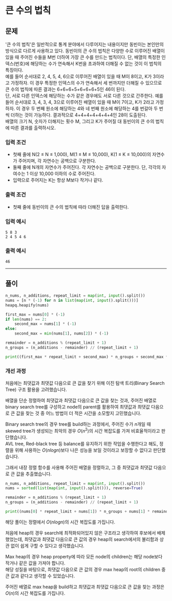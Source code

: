 # 큰 수의 법칙
## 문제
'큰 수의 법칙'은 일반적으로 통계 분야에서 다루어지는 내용이지만 동빈이는 본인만의 방식으로 다르게 사용하고 있다. 동빈이의 큰 수의 법칙은 다양한 수로 이루어진 배열이 있을 때 주어진 수들을 M번 더하여 가장 큰 수를 만드는 법칙이다. 단, 배열의 특정한 인덱스(번호)에 해당하는 수가 연속해서 K번을 초과하여 더해질 수 없는 것이 이 법칙의 특징이다.  
예를 들어 순서대로 2, 4, 5, 4, 6으로 이루어진 배열이 있을 때 M이 8이고, K가 3이라고 가정하자. 이 경우 특정한 인덱스의 수가 연속해서 세 번까지만 더해질 수 있으므로 큰 수의 법칙에 따른 결과는 6+6+6+5+6+6+6+5인 46이 된다.  
단, 서로 다른 인덱스에 해당하는 수가 같은 경우에도 서로 다른 것으로 간주한다. 예를 들어 순서대로 3, 4, 3, 4, 3으로 이루어진 배열이 있을 때 M이 7이고, K가 2라고 가정하자. 이 경우 두 번째 원소에 해당하는 4와 네 번째 원소에 해당하는 4를 번갈아 두 번씩 더하는 것이 가능하다. 결과적으로 4+4+4+4+4+4+4인 28이 도출된다.  
배열의 크기 N, 숫자가 더해지는 횟수 M, 그리고 K가 주어질 대 동빈이의 큰 수의 법칙에 따른 결과를 출력하시오.

### 입력 조건
- 첫째 줄에 N(2 ≤ N ≤ 1,000), M(1 ≤ M ≤ 10,000), K(1 ≤ K ≤ 10,000)의 자연수가 주어지며, 각 자연수는 공백으로 구분한다.
- 둘째 줄에 N개의 자연수가 주어진다. 각 자연수는 공백으로 구분한다. 단, 각각의 자여수는 1 이상 10,000 이하의 수로 주어진다.
- 입력으로 주어지는 K는 항상 M보다 작거나 같다.

### 출력 조건
- 첫째 줄에 동빈이의 큰 수의 법칙에 따라 더해진 답을 출력한다.

### 입력 예시
```
5 8 3
2 4 5 4 6
```

### 출력 예시
```
46
```

***

## 풀이
```Python
n_nums, n_additions, repeat_limit = map(int, input().split())
nums = [n * (-1) for n in list(map(int, input().split()))]
heapq.heapify(nums)

first_max = nums[0] * (-1)
if len(nums) == 2:
    second_max = nums[1] * (-1)
else:
    second_max = min(nums[1], nums[2]) * (-1)

remainder = n_additions % (repeat_limit + 1)
n_groups = (n_additions - remainder) // (repeat_limit + 1)

print((first_max * repeat_limit + second_max) * n_groups + second_max * remainder)
```

### 개선 과정
처음에는 최댓값과 최댓값 다음으로 큰 값을 찾기 위해 이진 탐색 트리(Binary Search Tree) 구조 활용을 고려했습니다.  

배열을 단순 정렬하여 최댓값과 최댓값 다음으로 큰 값을 찾는 것과, 주어진 배열로 binary search tree를 구성하고 node의 parent를 활용하여 최댓값과 최댓값 다음으로 큰 값을 찾는 것 중 어느 방법이 더 적은 시간을 소모할지 고민했습니다.  

Binary search tree의 경우 tree를 build하는 과정에서, 주어진 수가 $n$개일 때 skewed tree가 생성되는 최악의 경우 $O(n^2)$의 시간 복잡도를 가져 비효율적이라고 판단했습니다.  
AVL tree, Red-black tree 등 balance를 유지하기 위한 작업을 수행한다고 해도, 정렬을 위해 사용하는 $O(nlogn)$보다 나은 성능을 보일 것이라고 보장할 수 없다고 판단했습니다.  

그래서 내장 정렬 함수를 사용해 주어진 배열을 정렬하고, 그 중 최댓값과 최댓값 다음으로 큰 값을 추출했습니다.
```Python
n_nums, n_additions, repeat_limit = map(int, input().split())
nums = sorted(list(map(int, input().split())), reverse=True)

remainder = n_additions % (repeat_limit + 1)
n_groups = (n_additions - remainder) // (repeat_limit + 1)

print((nums[0] * repeat_limit + nums[1]) * n_groups + nums[1] * remainder)
```
해당 풀이는 정렬에서 $O(nlogn)$의 시간 복잡도를 가집니다.  

처음에 heap의 경우 search에 최적화되어있지 않은 구조라고 생각하여 후보에서 배제했었는데, 최댓값과 최댓값 다음으로 큰 값의 경우 heap의 search에서의 불리함과 상관 없이 쉽게 구할 수 있다고 생각했습니다.  

Max heap의 경우 heap property에 따라 모든 node의 children는 해당 node보다 작거나 같은 값을 가져야 합니다.  
해당 성질을 바탕으로, 최댓값 다음으로 큰 값의 경우 max heap의 root의 children 중 큰 값과 같다고 생각할 수 있었습니다.  

주어진 배열로 max heap을 build하고 최댓값과 최댓값 다음으로 큰 값을 찾는 과정은 $O(n)$의 시간 복잡도를 가집니다.
